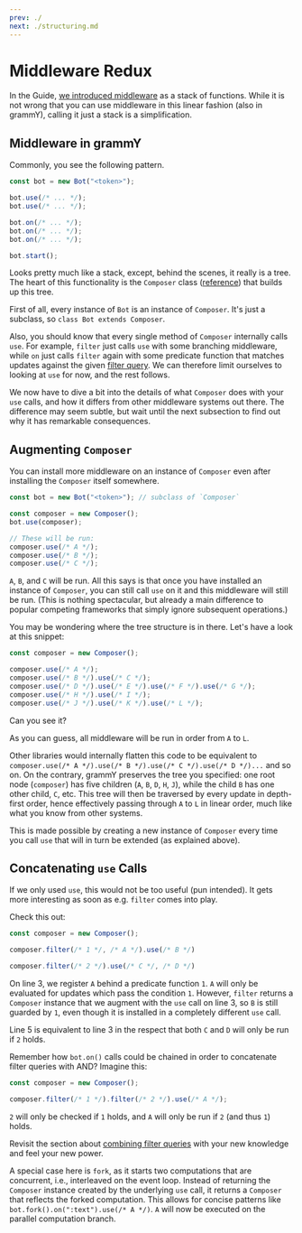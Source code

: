 ```yaml
---
prev: ./
next: ./structuring.md
---
```


# Middleware Redux

In the Guide, [we introduced middleware](../guide/middleware.md) as a stack of functions.
While it is not wrong that you can use middleware in this linear fashion (also in grammY), calling it just a stack is a simplification.

## Middleware in grammY

Commonly, you see the following pattern.

```ts
const bot = new Bot("<token>");

bot.use(/* ... */);
bot.use(/* ... */);

bot.on(/* ... */);
bot.on(/* ... */);
bot.on(/* ... */);

bot.start();
```

Looks pretty much like a stack, except, behind the scenes, it really is a tree.
The heart of this functionality is the `Composer` class ([reference](https://doc.deno.land/https://deno.land/x/grammy/mod.ts/~/Composer)) that builds up this tree.

First of all, every instance of `Bot` is an instance of `Composer`.
It's just a subclass, so `class Bot extends Composer`.

Also, you should know that every single method of `Composer` internally calls `use`.
For example, `filter` just calls `use` with some branching middleware, while `on` just calls `filter` again with some predicate function that matches updates against the given [filter query](../guide/filter-queries.md).
We can therefore limit ourselves to looking at `use` for now, and the rest follows.

We now have to dive a bit into the details of what `Composer` does with your `use` calls, and how it differs from other middleware systems out there.
The difference may seem subtle, but wait until the next subsection to find out why it has remarkable consequences.

## Augmenting `Composer`

You can install more middleware on an instance of `Composer` even after installing the `Composer` itself somewhere.

```ts
const bot = new Bot("<token>"); // subclass of `Composer`

const composer = new Composer();
bot.use(composer);

// These will be run:
composer.use(/* A */);
composer.use(/* B */);
composer.use(/* C */);
```

`A`, `B`, and `C` will be run.
All this says is that once you have installed an instance of `Composer`, you can still call `use` on it and this middleware will still be run.
(This is nothing spectacular, but already a main difference to popular competing frameworks that simply ignore subsequent operations.)

You may be wondering where the tree structure is in there.
Let's have a look at this snippet:

```ts
const composer = new Composer();

composer.use(/* A */);
composer.use(/* B */).use(/* C */);
composer.use(/* D */).use(/* E */).use(/* F */).use(/* G */);
composer.use(/* H */).use(/* I */);
composer.use(/* J */).use(/* K */).use(/* L */);
```

Can you see it?

As you can guess, all middleware will be run in order from `A` to `L`.

Other libraries would internally flatten this code to be equivalent to `composer.use(/* A */).use(/* B */).use(/* C */).use(/* D */)...` and so on.
On the contrary, grammY preserves the tree you specified: one root node (`composer`) has five children (`A`, `B`, `D`, `H`, `J`), while the child `B` has one other child, `C`, etc.
This tree will then be traversed by every update in depth-first order, hence effectively passing through `A` to `L` in linear order, much like what you know from other systems.

This is made possible by creating a new instance of `Composer` every time you call `use` that will in turn be extended (as explained above).

## Concatenating `use` Calls

If we only used `use`, this would not be too useful (pun intended).
It gets more interesting as soon as e.g. `filter` comes into play.

Check this out:

```ts
const composer = new Composer();

composer.filter(/* 1 */, /* A */).use(/* B */)

composer.filter(/* 2 */).use(/* C */, /* D */)
```

On line 3, we register `A` behind a predicate function `1`.
`A` will only be evaluated for updates which pass the condition `1`.
However, `filter` returns a `Composer` instance that we augment with the `use` call on line 3, so `B` is still guarded by `1`, even though it is installed in a completely different `use` call.

Line 5 is equivalent to line 3 in the respect that both `C` and `D` will only be run if `2` holds.

Remember how `bot.on()` calls could be chained in order to concatenate filter queries with AND?
Imagine this:

```ts
const composer = new Composer();

composer.filter(/* 1 */).filter(/* 2 */).use(/* A */);
```

`2` will only be checked if `1` holds, and `A` will only be run if `2` (and thus `1`) holds.

Revisit the section about [combining filter queries](../guide/filter-queries.md#combining-multiple-queries) with your new knowledge and feel your new power.

A special case here is `fork`, as it starts two computations that are concurrent, i.e., interleaved on the event loop.
Instead of returning the `Composer` instance created by the underlying `use` call, it returns a `Composer` that reflects the forked computation.
This allows for concise patterns like `bot.fork().on(":text").use(/* A */)`.
`A` will now be executed on the parallel computation branch.
